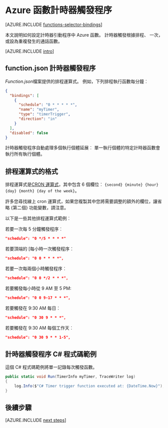 <properties
    pageTitle="Azure 函數計時器觸發程序 |Microsoft Azure"
    description="瞭解如何使用計時器引動程序中 Azure 函數。"
    services="functions"
    documentationCenter="na"
    authors="christopheranderson"
    manager="erikre"
    editor=""
    tags=""
    keywords="azure 函數，如函數、 事件處理，動態計算，無架構"/>

<tags
    ms.service="functions"
    ms.devlang="multiple"
    ms.topic="reference"
    ms.tgt_pltfrm="multiple"
    ms.workload="na"
    ms.date="08/22/2016"
    ms.author="chrande; glenga"/>

# <a name="azure-functions-timer-trigger"></a>Azure 函數計時器觸發程序

[AZURE.INCLUDE [functions-selector-bindings](../../includes/functions-selector-bindings.md)]

本文說明如何設定計時器引動程序中 Azure 函數。 計時器觸發根據排程、 一次，或設為重複發生的通話函數。  

[AZURE.INCLUDE [intro](../../includes/functions-bindings-intro.md)] 

## <a name="functionjson-for-timer-trigger"></a>function.json 計時器觸發程序

*Function.json*檔案提供的排程運算式。 例如，下列排程執行函數每分鐘︰

```json
{
  "bindings": [
    {
      "schedule": "0 * * * * *",
      "name": "myTimer",
      "type": "timerTrigger",
      "direction": "in"
    }
  ],
  "disabled": false
}
```

計時器觸發程序自動處理多個執行個體延展︰ 單一執行個體的特定計時器函數會執行所有執行個體。

## <a name="format-of-schedule-expression"></a>排程運算式的格式

排程運算式是[CRON 運算式](http://en.wikipedia.org/wiki/Cron#CRON_expression)，其中包含 6 個欄位︰ `{second} {minute} {hour} {day} {month} {day of the week}`。 

許多您尋找線上 cron 運算式，如果您複製其中您將需要調整的額外的欄位，讓省略 {第二個} 功能變數，請注意。 

以下是一些其他排程運算式範例︰

若要一次每 5 分鐘觸發程序︰

```json
"schedule": "0 */5 * * * *"
```

若要頂端的 [每小時一次觸發程序︰

```json
"schedule": "0 0 * * * *",
```

若要一次每兩個小時觸發程序︰

```json
"schedule": "0 0 */2 * * *",
```

若要觸發每小時從 9 AM 至 5 PM:

```json
"schedule": "0 0 9-17 * * *",
```

若要觸發在 9:30 AM 每日︰

```json
"schedule": "0 30 9 * * *",
```

若要觸發在 9:30 AM 每個工作天︰

```json
"schedule": "0 30 9 * * 1-5",
```

## <a name="timer-trigger-c-code-example"></a>計時器觸發程序 C# 程式碼範例

這個 C# 程式碼範例將單一記錄每次觸發函數。

```csharp
public static void Run(TimerInfo myTimer, TraceWriter log)
{
    log.Info($"C# Timer trigger function executed at: {DateTime.Now}");    
}
```

## <a name="next-steps"></a>後續步驟

[AZURE.INCLUDE [next steps](../../includes/functions-bindings-next-steps.md)] 
